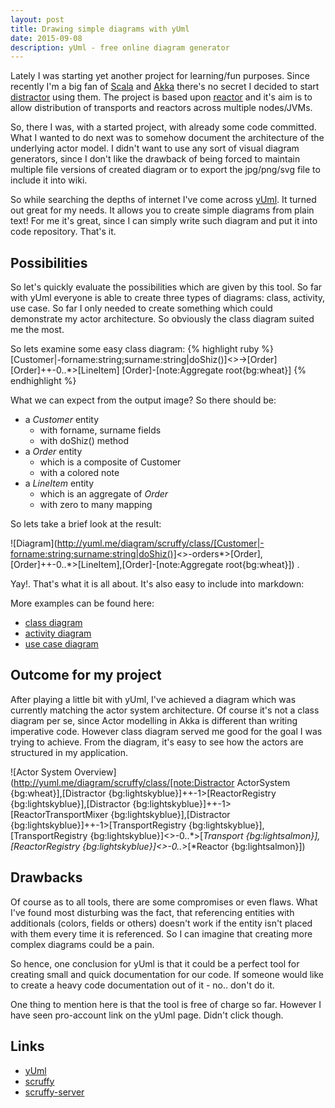 ```yaml
---
layout: post
title: Drawing simple diagrams with yUml
date: 2015-09-08
description: yUml - free online diagram generator
---
```


Lately I was starting yet another project for learning/fun purposes. Since recently I'm a big fan of 
[Scala](http://www.scala-lang.org) and [Akka](http://akka.io/) there's no secret I decided to start 
[distractor](http://github.com/gmaslowski/distractor) using them. The project is based upon [reactor](https://github.com/FutureProcessing/reactor) 
and it's aim is to allow distribution of transports and reactors across multiple nodes/JVMs.

So, there I was, with a started project, with already some code committed. What I wanted to do next was to somehow 
document the architecture of the underlying actor model. I didn't want to use any sort of visual diagram generators, since
I don't like the drawback of being forced to maintain multiple file versions of created diagram or to export the jpg/png/svg
file to include it into wiki.

So while searching the depths of internet I've come across [yUml](http://yuml.me/). It turned out great for my needs.
It allows you to create simple diagrams from plain text! For me it's great, since I can simply write such diagram and put 
it into code repository. That's it. 

## Possibilities
So let's quickly evaluate the possibilities which are given by this tool. So far with yUml everyone is able to create 
three types of diagrams: class, activity, use case. So far I only needed to create something which could demonstrate my 
actor architecture. So obviously the class diagram suited me the most.

So lets examine some easy class diagram:
{% highlight ruby %}
[Customer|-forname:string;surname:string|doShiz()]<>->[Order]
[Order]++-0..*>[LineItem]
[Order]-[note:Aggregate root{bg:wheat}]
{% endhighlight %}

 What we can expect from the output image? So there should be:
- a *Customer* entity
    - with forname, surname fields
    - with doShiz() method
- a *Order* entity
    - which is a composite of Customer
    - with a colored note
- a *LineItem* entity
    - which is an aggregate of *Order*
    - with zero to many mapping

So lets take a brief look at the result:

![Diagram](http://yuml.me/diagram/scruffy/class/[Customer|-forname:string;surname:string|doShiz()]<>-orders*>[Order],[Order]++-0..*>[LineItem],[Order]-[note:Aggregate root{bg:wheat}])
.

Yay!. That's what it is all about. It's also easy to include into markdown:

 More examples can be found here:
- [class diagram](http://yuml.me/diagram/scruffy/class/samples)
- [activity diagram](http://yuml.me/diagram/scruffy/activity/samples)
- [use case diagram](http://yuml.me/diagram/scruffy/usecase/samples)

## Outcome for my project
After playing a little bit with yUml, I've achieved a diagram which was currently matching the actor system architecture. 
Of course it's not a class diagram per se, since Actor modelling in Akka is different than writing imperative code. However
class diagram served me good for the goal I was trying to achieve. From the diagram, it's easy to see how the actors
are structured in my application.

![Actor System Overview](http://yuml.me/diagram/scruffy/class/[note:Distractor ActorSystem {bg:wheat}],[Distractor {bg:lightskyblue}]++-1>[ReactorRegistry {bg:lightskyblue}],[Distractor {bg:lightskyblue}]++-1>[ReactorTransportMixer {bg:lightskyblue}],[Distractor {bg:lightskyblue}]++-1>[TransportRegistry {bg:lightskyblue}],[TransportRegistry {bg:lightskyblue}]<>-0..*>[*Transport {bg:lightsalmon}],[ReactorRegistry {bg:lightskyblue}]<>-0..*>[*Reactor {bg:lightsalmon}])

## Drawbacks
Of course as to all tools, there are some compromises or even flaws. What I've found most disturbing was the fact, that 
referencing entities with additionals (colors, fields or others) doesn't work if the entity isn't placed with them
every time it is referenced. So I can imagine that creating more complex diagrams could be a pain.

So hence, one conclusion for yUml is that it could be a perfect tool for creating small and quick documentation for 
our code. If someone would like to create a heavy code documentation out of it - no.. don't do it.

One thing to mention here is that the tool is free of charge so far. However I have seen pro-account link on the yUml
page. Didn't click though. 

## Links
- [yUml](http://yuml.me/)
- [scruffy](https://github.com/aivarsk/scruffy)
- [scruffy-server](https://github.com/wernight/scruffy-server)

